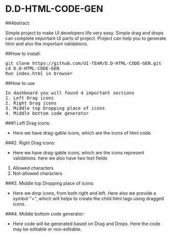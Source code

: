 # D.D-HTML-CODE-GEN

##Abstract:

Simple project to make UI developers life very easy. Simple drag and drops can complete important UI parts of project. Project can help you to generate html and also the important validations.

##How to install:
<pre>
git clone https://github.com/UI-TEAM/D.D-HTML-CODE-GEN.git
cd D.D-HTML-CODE-GEN
Run index.html in browser
</pre>

##How to use
<pre>
In dashboard you will found 4 important sections
1. Left Drag icons
2. Right Drag icons
3. Middle top Dropping place of icons
4. Middle bottom code generator
</pre>
###1.Left Drag icons:
- Here we have drag-gable icons, which are the icons of html code.

###2. Right Drag icons:
- Here we have drag-gable icons, which are the icons represent validations.
here we also have two text fields
1. Allowed characters
2. Not-allowed characters

###3. Middle top Dropping place of icons:
- Here we drop icons, from both right and left.
Here also we provide a symbol "+", which will helps to create the child html tags using dragged icons.

###4. Middle bottom code generator:
- Here code will be generated based on Drag and Drops.
Here the code may be editable or non-editable.
